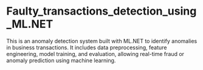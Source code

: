 # Faulty_transactions_detection_using_ML.NET
This is an anomaly detection system built with ML.NET to identify anomalies in business transactions. It includes data preprocessing, feature engineering, model training, and evaluation, allowing real-time fraud or anomaly prediction using machine learning.

